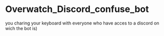 # Overwatch_Discord_confuse_bot
 you charing your keyboard with everyone who have acces to a discord on wich the bot is)
